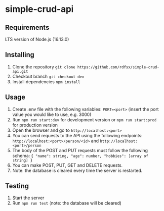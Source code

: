 # simple-crud-api

## Requirements
LTS version of Node.js (16.13.0)

## Installing
1. Clone the repository `git clone https://github.com/rdfsx/simple-crud-api.git`
2. Checkout branch `git checkout dev`
3. Install dependencies `npm install`

## Usage
1. Create .env file with the following variables: `PORT=<port>` (insert the port value you would like to use, e.g. 3000)
2. Run `npm run start:dev` for development version or `npm run start:prod` for production version
3. Open the browser and go to `http://localhost:<port>`
4. You can send requests to the API using the following endpoints: `http://localhost:<port>/person/<id>` and `http://localhost:<port>/person`
5. The body of the POST and PUT requests must follow the following schema: `
{
  "name": string,
  "age": number,
  "hobbies": [array of string]
}
`
6. You can make POST, PUT, GET and DELETE requests.
7. Note: the database is cleared every time the server is restarted.

## Testing
1. Start the server
2. Run `npm run test` (note: the database will be cleared) 